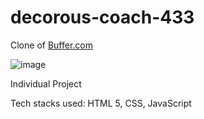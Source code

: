 # decorous-coach-433

Clone of [Buffer.com](https://symphonious-beijinho-ddb7b9.netlify.app/)

![image](https://user-images.githubusercontent.com/112754832/214645578-88a92ffd-7006-4df2-adf1-f1cdc4ad2c4e.png)




Individual Project

Tech stacks used:
HTML 5, CSS, JavaScript

